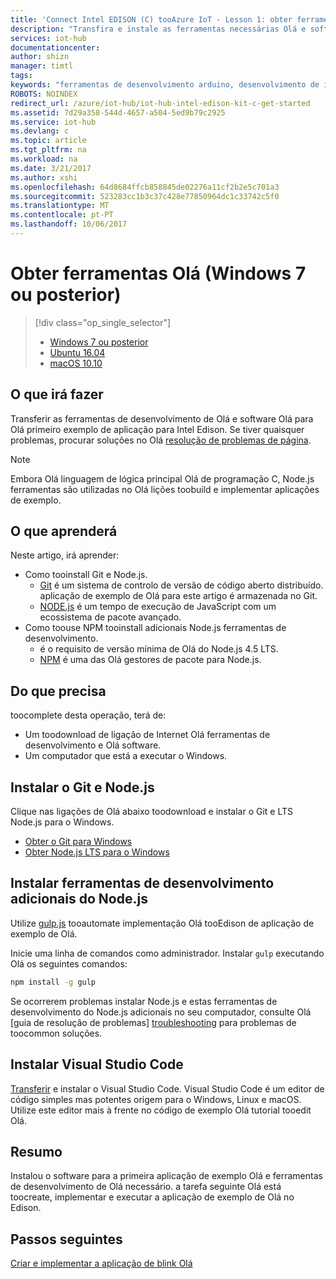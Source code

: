 ```yaml
---
title: 'Connect Intel EDISON (C) tooAzure IoT - Lesson 1: obter ferramentas (Windows) | Microsoft Docs'
description: "Transfira e instale as ferramentas necessárias Olá e software para Olá primeiro exemplo de aplicação para Edison no Windows 7 e versões posteriores."
services: iot-hub
documentationcenter: 
author: shizn
manager: timtl
tags: 
keywords: "ferramentas de desenvolvimento arduino, desenvolvimento de iot, iot software, internet de software coisas, git de instalação no windows, instale nó js windows"
ROBOTS: NOINDEX
redirect_url: /azure/iot-hub/iot-hub-intel-edison-kit-c-get-started
ms.assetid: 7d29a358-544d-4657-a504-5ed9b79c2925
ms.service: iot-hub
ms.devlang: c
ms.topic: article
ms.tgt_pltfrm: na
ms.workload: na
ms.date: 3/21/2017
ms.author: xshi
ms.openlocfilehash: 64d8684ffcb858845de02276a11cf2b2e5c701a3
ms.sourcegitcommit: 523283cc1b3c37c428e77850964dc1c33742c5f0
ms.translationtype: MT
ms.contentlocale: pt-PT
ms.lasthandoff: 10/06/2017
---
```

# <a name="get-hello-tools-windows-7-or-later"></a>Obter ferramentas Olá (Windows 7 ou posterior)
> [!div class="op_single_selector"]
> * [Windows 7 ou posterior][windows]
> * [Ubuntu 16.04][ubuntu]
> * [macOS 10.10][macos]

## <a name="what-you-will-do"></a>O que irá fazer
Transferir as ferramentas de desenvolvimento de Olá e software Olá para Olá primeiro exemplo de aplicação para Intel Edison. Se tiver quaisquer problemas, procurar soluções no Olá [resolução de problemas de página][troubleshooting].

> [!NOTE]
> Embora Olá linguagem de lógica principal Olá de programação C, Node.js ferramentas são utilizadas no Olá lições toobuild e implementar aplicações de exemplo.

## <a name="what-you-will-learn"></a>O que aprenderá
Neste artigo, irá aprender:

* Como tooinstall Git e Node.js.
  * [Git](https://git-scm.com) é um sistema de controlo de versão de código aberto distribuído. aplicação de exemplo de Olá para este artigo é armazenada no Git.
  * [NODE.js](https://nodejs.org/en/) é um tempo de execução de JavaScript com um ecossistema de pacote avançado.
* Como toouse NPM tooinstall adicionais Node.js ferramentas de desenvolvimento.
  * é o requisito de versão mínima de Olá do Node.js 4.5 LTS.
  * [NPM](https://www.npmjs.com) é uma das Olá gestores de pacote para Node.js.

## <a name="what-you-need"></a>Do que precisa

toocomplete desta operação, terá de:

* Um toodownload de ligação de Internet Olá ferramentas de desenvolvimento e Olá software.
* Um computador que está a executar o Windows.

## <a name="install-git-and-nodejs"></a>Instalar o Git e Node.js

Clique nas ligações de Olá abaixo toodownload e instalar o Git e LTS Node.js para o Windows.

* [Obter o Git para Windows](https://git-scm.com/download/win/)
* [Obter Node.js LTS para o Windows](https://nodejs.org/en/)

## <a name="install-additional-nodejs-development-tools"></a>Instalar ferramentas de desenvolvimento adicionais do Node.js

Utilize [gulp.js](http://gulpjs.com) tooautomate implementação Olá tooEdison de aplicação de exemplo de Olá.

Inicie uma linha de comandos como administrador. Instalar `gulp` executando Olá os seguintes comandos:

```cmd
npm install -g gulp
```

Se ocorrerem problemas instalar Node.js e estas ferramentas de desenvolvimento do Node.js adicionais no seu computador, consulte Olá [guia de resolução de problemas] [ troubleshooting] para problemas de toocommon soluções.

## <a name="install-visual-studio-code"></a>Instalar Visual Studio Code

[Transferir](https://code.visualstudio.com/docs/setup/windows) e instalar o Visual Studio Code. Visual Studio Code é um editor de código simples mas potentes origem para o Windows, Linux e macOS. Utilize este editor mais à frente no código de exemplo Olá tutorial tooedit Olá.

## <a name="summary"></a>Resumo

Instalou o software para a primeira aplicação de exemplo Olá e ferramentas de desenvolvimento de Olá necessário. a tarefa seguinte Olá está toocreate, implementar e executar a aplicação de exemplo de Olá no Edison.

## <a name="next-steps"></a>Passos seguintes

[Criar e implementar a aplicação de blink Olá][create-and-deploy-the-blink-application]

<!-- Images and links -->

[troubleshooting]: iot-hub-intel-edison-kit-c-troubleshooting.md
[create-and-deploy-the-blink-application]: iot-hub-intel-edison-kit-c-lesson1-deploy-blink-app.md
[windows]: iot-hub-intel-edison-kit-c-lesson1-get-the-tools-win32.md
[ubuntu]: iot-hub-intel-edison-kit-c-lesson1-get-the-tools-ubuntu.md
[macos]: iot-hub-intel-edison-kit-c-lesson1-get-the-tools-mac.md
